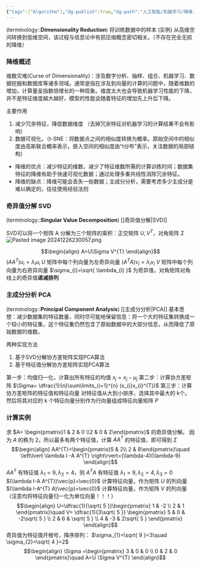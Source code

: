 ```yaml
---
{"tags":["Algorithm"],"dg-publish":true,"dg-path":"人工智能/机器学习/降维.md","permalink":"/人工智能/机器学习/降维/","dgPassFrontmatter":true,"noteIcon":"","created":"2024-10-15T16:57:09.000+08:00","updated":"2025-05-23T17:26:16.000+08:00"}
---
```



(terminology::**Dimensionality Reduction**)
将训练数据中的样本 (实例) 从高维空间转换到低维空间，该过程与信息论中有损压缩概念密切相关。（不存在完全无损的降维）
### 降维概述
维数灾难(Curse of Dimensionality)：涉及数字分析、抽样、组合、机器学习、数据挖掘和数据库等诸多领域。通常是指在涉及到向量的计算的问题中，随着维数的增加，计算量呈指数倍增长的一种现象。维度太大也会导致机器学习性能的下降，并不是特征维度越大越好，模型的性能会随着特征的增加先上升后下降。

主要作用
1. 减少冗余特征，降低数据维度 （去掉冗余特征对机器学习的计算结果不会有影响）
2. 数据可视化。（t-SNE：将数据点之间的相似度转换为概率。原始空间中的相似度由高斯联合概率表示，嵌入空间的相似度由“t分布”表示，关注数据的局部结构）

- 降维的优点：减少特征的维数，减少了特征维数所需的计算训练时间；数据集特征的降维有助于快速可视化数据；通过处理多重共线性消除冗余特征。
- 降维的缺点：降维可能会丢失一些数据；主成分分析，需要考虑多少主成分是难以确定的，往往使用经验法则
### 奇异值分解 SVD 
(terminology::**Singular Value Decomposition**)  [[奇异值分解\|SVD]]

SVD可以将一个矩阵 A 分解为三个矩阵的乘积：正交矩阵 $U,V^{T}$，对角矩阵 $\Sigma$
![Pasted image 20241226230057.png](/img/user/Functional%20files/Photo%20Resources/Pasted%20image%2020241226230057.png)

$$\begin{align}
A=U\Sigma V^{T}
\end{align}$$
$(AA^{T})u_{i}=\lambda_{i}u_{i}$   $U$ 矩阵中每个列向量为左奇异向量
$(A^{T}A)v_{i}=\lambda_{i}v_{i}$   $V$ 矩阵中每个列向量为右奇异向量
$\sigma_{i}=\sqrt{ \lambda_{i} }$    为奇异值，对角矩阵对角线上的奇异值**递减排列**
### 主成分分析 PCA  
(terminology::**Principal Component Analysis**)  [[主成分分析\|PCA]]
基本思想：减少数据集的特征数量，同时尽可能地保留信息：将一个大的特征集转换成一个较小的特征集，这个特征集仍然包含了原始数据中的大部分信息，从而降低了原始数据的维数。

两种实现方法 
1. 基于SVD分解协方差矩阵实现PCA算法 
2. 基于特征值分解协方差矩阵实现PCA算法

第一步：均值归一化，计算出所有特征的均值 $x_{j}=x_{j}-\mu_{j}$
第二步：计算协方差矩阵 $\Sigma= \dfrac{1}{n}\sum\limits_{i=1}^{n} (x_{i}x_{i}^{T})$
第三步：计算协方差矩阵的特征值和特征向量
对特征值从大到小排序，选择其中最大的 k个。然后将其对应的 k 个特征向量分别作为行向量组成特征向量矩阵 $P$


### 计算实例
求 $A= \begin{pmatrix}1 & 2 & 0 \\2 & 0 & 2\end{pmatrix}$ 的奇异值分解。
因为 $A$ 的秩为 2，所以最多有两个特征值，计算 $A A^{T}$ 的特征值，即可得到 $\Sigma$
$$\begin{align}
AA^{T}=\begin{pmatrix}5 & 2\\ 2 & 8\end{pmatrix}\quad \left\lvert  \lambda I -A A^{T} \right\rvert=(\lambda-4)(\lambda-9)
\end{align}$$
$A A^{T}$ 有特征值 $\lambda_{1}=9,\lambda_{2}=4$，则 $A^{T} A$ 有特征值 $\lambda_{1}=9,\lambda_{2}=4,\lambda_{3}=0$
$(\lambda I-A A^{T})\vec{p}=\vec{0}$   计算特征向量，作为矩阵 $U$ 的列向量
$(\lambda I-A^{T} A)\vec{p}=\vec{0}$   计算特征向量，作为矩阵 $V$ 的列向量  
（注意均将特征向量归一化为单位向量！！！）
$$\begin{align}
U=\dfrac{1}{\sqrt{ 5 }}\begin{pmatrix}
1 & -2 \\
2 & 1
\end{pmatrix}\quad  V= \dfrac{1}{3\sqrt{ 5 }} \begin{pmatrix}
 5 & 0 & -2\sqrt{ 5 } \\
2 & 6 & \sqrt{ 5 } \\
4 & -3  & 2\sqrt{ 5 }
\end{pmatrix}
\end{align}$$
奇异值为特征值开根号，降序排列： $\sigma_{1}=\sqrt{ 9 }=3\quad \sigma_{2}=\sqrt{ 4 }=2$   
$$\begin{align}
\Sigma =\begin{pmatrix}
3 & 0 & 0 \\ 0 & 2 & 0
\end{pmatrix}\quad  A=U \Sigma V^{T}
\end{align}$$
